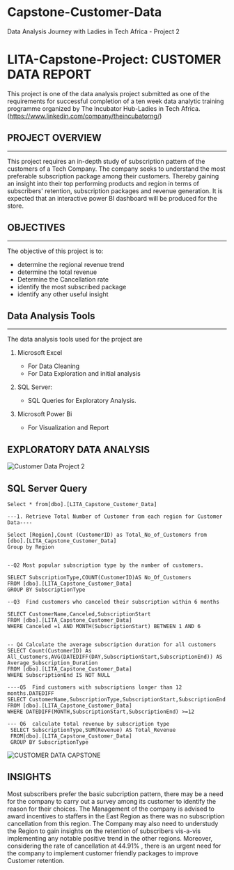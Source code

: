 # Capstone-Customer-Data
Data Analysis Journey with Ladies in Tech Africa - Project 2
# LITA-Capstone-Project: CUSTOMER DATA REPORT
This project is one of the data analysis project submitted as one of the requirements for successful completion of a ten week data analytic training programme organized by The Incubator Hub-Ladies in Tech Africa.(https://www.linkedin.com/company/theincubatorng/) 

## **PROJECT OVERVIEW**
---

This project requires an in-depth study of subscription pattern of the customers of a Tech Company. The company seeks to understand the most preferable subscription package among their customers. Thereby gaining an insight into their top performing products and region in terms of subscribers' retention, subscription packages and revenue generation.  It is expected that an interactive power BI dashboard will be produced for the store.

## **OBJECTIVES**
---

The objective of this project is to:
-  determine the regional revenue trend
-  determine the total revenue
-  Determine the Cancellation rate
-  identify the most subscribed package  
-  identify any other useful insight


## **Data Analysis Tools**
---
The data analysis tools used for the project are
1.  Microsoft Excel
    -  For Data Cleaning
    -  For Data Exploration and initial analysis
     
2.  SQL Server:
    -  SQL Queries for Exploratory Analysis.
3.  Microsoft Power Bi
    -  For Visualization and Report
  
## **EXPLORATORY DATA ANALYSIS**
 ![Customer Data Project 2](https://github.com/user-attachments/assets/618505cf-0129-42e6-b728-07645c2027e0)

SQL Server Query
---
```
Select * from[dbo].[LITA_Capstone_Customer_Data]

---1. Retrieve Total Number of Customer from each region for Customer Data----

Select [Region],Count (CustomerID) as Total_No_of_Customers from [dbo].[LITA_Capstone_Customer_Data]
Group by Region


--Q2 Most popular subscription type by the number of customers.

SELECT SubscriptionType,COUNT(CustomerID)AS No_Of_Customers
FROM [dbo].[LITA_Capstone_Customer_Data]
GROUP BY SubscriptionType

--Q3  Find customers who canceled their subscription within 6 months

SELECT CustomerName,Canceled,SubscriptionStart
FROM [dbo].[LITA_Capstone_Customer_Data]
WHERE Canceled =1 AND MONTH(SubscriptionStart) BETWEEN 1 AND 6


-- Q4 Calculate the average subscription duration for all customers
SELECT Count(CustomerID) As All_Customers,AVG(DATEDIFF(DAY,SubscriptionStart,SubscriptionEnd)) AS Average_Subscription_Duration
FROM [dbo].[LITA_Capstone_Customer_Data]
WHERE SubscriptionEnd IS NOT NULL

----Q5  Find customers with subscriptions longer than 12 months.DATEDIFF
SELECT CustomerName,SubscriptionType,SubscriptionStart,SubscriptionEnd
FROM [dbo].[LITA_Capstone_Customer_Data]
WHERE DATEDIFF(MONTH,SubscriptionStart,SubscriptionEnd) >=12

--- Q6  calculate total revenue by subscription type
 SELECT SubscriptionType,SUM(Revenue) AS Total_Revenue
 FROM[dbo].[LITA_Capstone_Customer_Data]
 GROUP BY SubscriptionType

```


  ![CUSTOMER DATA CAPSTONE](https://github.com/user-attachments/assets/cc739109-ec58-4b36-9964-5f3419499e14)

  ## INSIGHTS
  Most subscribers prefer the basic subcription pattern, there may be a need for the company to carry out a survey among its customer to identify the reason for their choices.
  The Management of the company is advised to award incentives to staffers in the East Region as there was no subscription cancellation from this region. The  Company may also need to understudy the Region to     gain insights on the retention of subscribers vis-a-vis implementing any notable positive trend in the other regions.
  Moreover, considering the rate of cancellation at 44.91% , there is an urgent need for the company to implement customer friendly packages to improve Customer retention.

